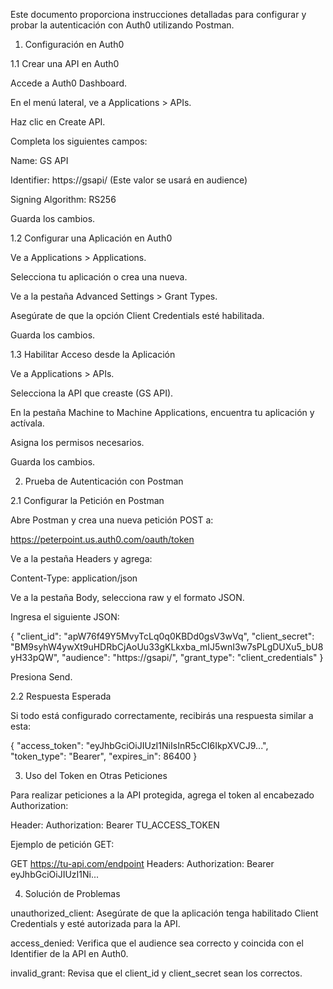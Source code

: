 Este documento proporciona instrucciones detalladas para configurar y probar la autenticación con Auth0 utilizando Postman.

1. Configuración en Auth0

1.1 Crear una API en Auth0

Accede a Auth0 Dashboard.

En el menú lateral, ve a Applications > APIs.

Haz clic en Create API.

Completa los siguientes campos:

Name: GS API

Identifier: https://gsapi/  (Este valor se usará en audience)

Signing Algorithm: RS256

Guarda los cambios.

1.2 Configurar una Aplicación en Auth0

Ve a Applications > Applications.

Selecciona tu aplicación o crea una nueva.

Ve a la pestaña Advanced Settings > Grant Types.

Asegúrate de que la opción Client Credentials esté habilitada.

Guarda los cambios.

1.3 Habilitar Acceso desde la Aplicación

Ve a Applications > APIs.

Selecciona la API que creaste (GS API).

En la pestaña Machine to Machine Applications, encuentra tu aplicación y actívala.

Asigna los permisos necesarios.

Guarda los cambios.

2. Prueba de Autenticación con Postman

2.1 Configurar la Petición en Postman

Abre Postman y crea una nueva petición POST a:

https://peterpoint.us.auth0.com/oauth/token

Ve a la pestaña Headers y agrega:

Content-Type: application/json

Ve a la pestaña Body, selecciona raw y el formato JSON.

Ingresa el siguiente JSON:

{
  "client_id": "apW76f49Y5MvyTcLq0q0KBDd0gsV3wVq",
  "client_secret": "BM9syhW4ywXt9uHDRbCjAoUu33gKLkxba_mIJ5wnI3w7sPLgDUXu5_bU8yH33pQW",
  "audience": "https://gsapi/",
  "grant_type": "client_credentials"
}

Presiona Send.

2.2 Respuesta Esperada

Si todo está configurado correctamente, recibirás una respuesta similar a esta:

{
  "access_token": "eyJhbGciOiJIUzI1NiIsInR5cCI6IkpXVCJ9...",
  "token_type": "Bearer",
  "expires_in": 86400
}

3. Uso del Token en Otras Peticiones

Para realizar peticiones a la API protegida, agrega el token al encabezado Authorization:

Header: Authorization: Bearer TU_ACCESS_TOKEN

Ejemplo de petición GET:

GET https://tu-api.com/endpoint
Headers:
Authorization: Bearer eyJhbGciOiJIUzI1Ni...

4. Solución de Problemas

unauthorized_client: Asegúrate de que la aplicación tenga habilitado Client Credentials y esté autorizada para la API.

access_denied: Verifica que el audience sea correcto y coincida con el Identifier de la API en Auth0.

invalid_grant: Revisa que el client_id y client_secret sean los correctos.